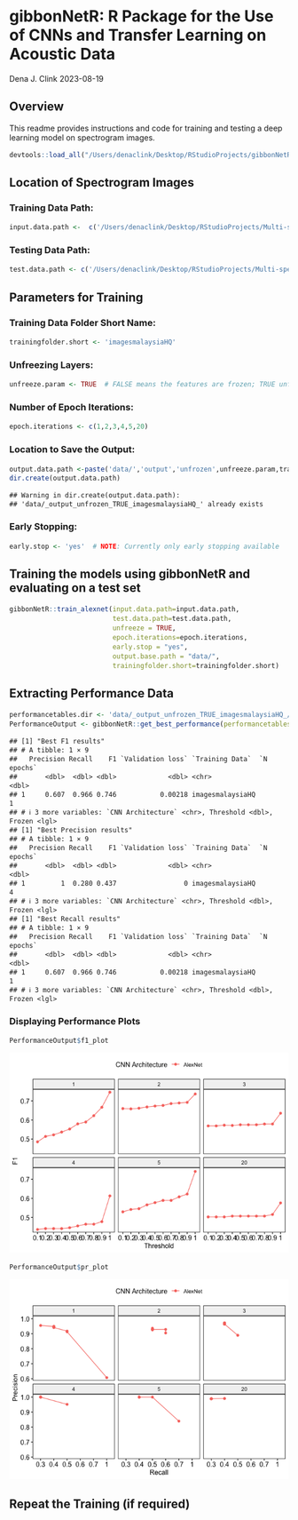 gibbonNetR: R Package for the Use of CNNs and Transfer Learning on
Acoustic Data
================
Dena J. Clink
2023-08-19

## Overview

This readme provides instructions and code for training and testing a
deep learning model on spectrogram images.

``` r
devtools::load_all("/Users/denaclink/Desktop/RStudioProjects/gibbonNetR")
```

## Location of Spectrogram Images

### Training Data Path:

``` r
input.data.path <-  c('/Users/denaclink/Desktop/RStudioProjects/Multi-species-detector/data/imagesmalaysiaHQ/')
```

### Testing Data Path:

``` r
test.data.path <- c('/Users/denaclink/Desktop/RStudioProjects/Multi-species-detector/data/imagesmalaysiamaliau/')
```

## Parameters for Training

### Training Data Folder Short Name:

``` r
trainingfolder.short <- 'imagesmalaysiaHQ'
```

### Unfreezing Layers:

``` r
unfreeze.param <- TRUE  # FALSE means the features are frozen; TRUE unfrozen
```

### Number of Epoch Iterations:

``` r
epoch.iterations <- c(1,2,3,4,5,20)
```

### Location to Save the Output:

``` r
output.data.path <-paste('data/','output','unfrozen',unfreeze.param,trainingfolder.short,'/', sep='_')
dir.create(output.data.path)
```

    ## Warning in dir.create(output.data.path):
    ## 'data/_output_unfrozen_TRUE_imagesmalaysiaHQ_' already exists

### Early Stopping:

``` r
early.stop <- 'yes'  # NOTE: Currently only early stopping available
```

## Training the models using gibbonNetR and evaluating on a test set

``` r
gibbonNetR::train_alexnet(input.data.path=input.data.path,
                          test.data.path=test.data.path,
                          unfreeze = TRUE,
                          epoch.iterations=epoch.iterations,
                          early.stop = "yes",
                          output.base.path = "data/",
                          trainingfolder.short=trainingfolder.short)
```

## Extracting Performance Data

``` r
performancetables.dir <- 'data/_output_unfrozen_TRUE_imagesmalaysiaHQ_/performance_tables/'
PerformanceOutput <- gibbonNetR::get_best_performance(performancetables.dir=performancetables.dir)
```

    ## [1] "Best F1 results"
    ## # A tibble: 1 × 9
    ##   Precision Recall    F1 `Validation loss` `Training Data`  `N epochs`
    ##       <dbl>  <dbl> <dbl>             <dbl> <chr>                 <dbl>
    ## 1     0.607  0.966 0.746           0.00218 imagesmalaysiaHQ          1
    ## # ℹ 3 more variables: `CNN Architecture` <chr>, Threshold <dbl>, Frozen <lgl>
    ## [1] "Best Precision results"
    ## # A tibble: 1 × 9
    ##   Precision Recall    F1 `Validation loss` `Training Data`  `N epochs`
    ##       <dbl>  <dbl> <dbl>             <dbl> <chr>                 <dbl>
    ## 1         1  0.280 0.437                 0 imagesmalaysiaHQ          4
    ## # ℹ 3 more variables: `CNN Architecture` <chr>, Threshold <dbl>, Frozen <lgl>
    ## [1] "Best Recall results"
    ## # A tibble: 1 × 9
    ##   Precision Recall    F1 `Validation loss` `Training Data`  `N epochs`
    ##       <dbl>  <dbl> <dbl>             <dbl> <chr>                 <dbl>
    ## 1     0.607  0.966 0.746           0.00218 imagesmalaysiaHQ          1
    ## # ℹ 3 more variables: `CNN Architecture` <chr>, Threshold <dbl>, Frozen <lgl>

### Displaying Performance Plots

``` r
PerformanceOutput$f1_plot
```

![](README_files/figure-gfm/unnamed-chunk-11-1.png)<!-- -->

``` r
PerformanceOutput$pr_plot
```

![](README_files/figure-gfm/unnamed-chunk-11-2.png)<!-- -->

## Repeat the Training (if required)
